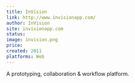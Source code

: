 ```yaml
---
title: InVision
link: http://www.invisionapp.com/
author: InVision
site: invisionapp.com
status: 
image: invision.png
price: 
created: 2011
platforms: Web
---
```


A prototyping, collaboration & workflow platform.
